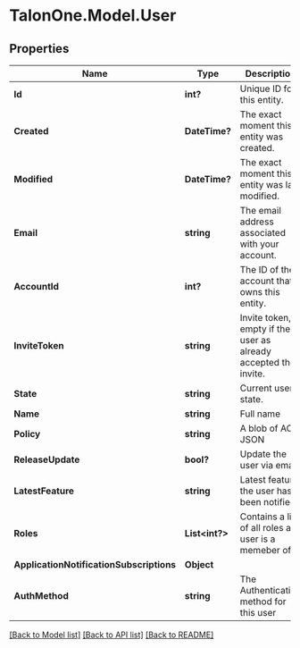 # TalonOne.Model.User
## Properties

Name | Type | Description | Notes
------------ | ------------- | ------------- | -------------
**Id** | **int?** | Unique ID for this entity. | 
**Created** | **DateTime?** | The exact moment this entity was created. | 
**Modified** | **DateTime?** | The exact moment this entity was last modified. | 
**Email** | **string** | The email address associated with your account. | 
**AccountId** | **int?** | The ID of the account that owns this entity. | 
**InviteToken** | **string** | Invite token, empty if the user as already accepted their invite. | 
**State** | **string** | Current user state. | 
**Name** | **string** | Full name | 
**Policy** | **string** | A blob of ACL JSON | 
**ReleaseUpdate** | **bool?** | Update the user via email | 
**LatestFeature** | **string** | Latest feature the user has been notified. | [optional] 
**Roles** | **List&lt;int?&gt;** | Contains a list of all roles a user is a memeber of | [optional] 
**ApplicationNotificationSubscriptions** | **Object** |  | [optional] 
**AuthMethod** | **string** | The Authentication method for this user | [optional] 

[[Back to Model list]](../README.md#documentation-for-models) [[Back to API list]](../README.md#documentation-for-api-endpoints) [[Back to README]](../README.md)

